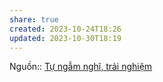 ```yaml
---
share: true
created: 2023-10-24T18:26
updated: 2023-10-30T18:19
---
```

Nguồn:: [Tự ngẫm nghĩ, trải nghiệm](./T%E1%BB%B1%20ng%E1%BA%ABm%20ngh%C4%A9,%20tr%E1%BA%A3i%20nghi%E1%BB%87m.md)
